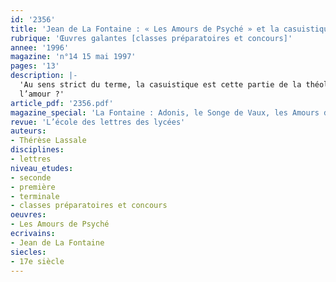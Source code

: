 ```yaml
---
id: '2356'
title: 'Jean de La Fontaine : « Les Amours de Psyché » et la casuistique amoureuse'
rubrique: 'Œuvres galantes [classes préparatoires et concours]'
annee: '1996'
magazine: 'n°14 15 mai 1997'
pages: '13'
description: |-
  'Au sens strict du terme, la casuistique est cette partie de la théologie morale qui s’occupe des cas de conscience ; par extension, ce terme constitue une appellation adéquate pour toute discussion portant sur une conduite tenue dans des circonstances particulièrement importantes de la vie humaine. Le titre retenu par La Fontaine, « Les Amours de Psyché », désigne une de ces circonstances comme objet de l’expérience de l’héroïne, expérience qui est aussi le sujet de nombreuses discussions : comment une relation amoureuse peut-elle naître, durer, s’intensifier ou au contraire se détruire ? Quels sont les ennemis de
  l’amour ?'
article_pdf: '2356.pdf'
magazine_special: 'La Fontaine : Adonis, le Songe de Vaux, les Amours de Psyché'
revue: 'L’école des lettres des lycées'
auteurs:
- Thérèse Lassale
disciplines:
- lettres
niveau_etudes:
- seconde
- première
- terminale
- classes préparatoires et concours
oeuvres:
- Les Amours de Psyché
ecrivains:
- Jean de La Fontaine
siecles:
- 17e siècle
---
```

